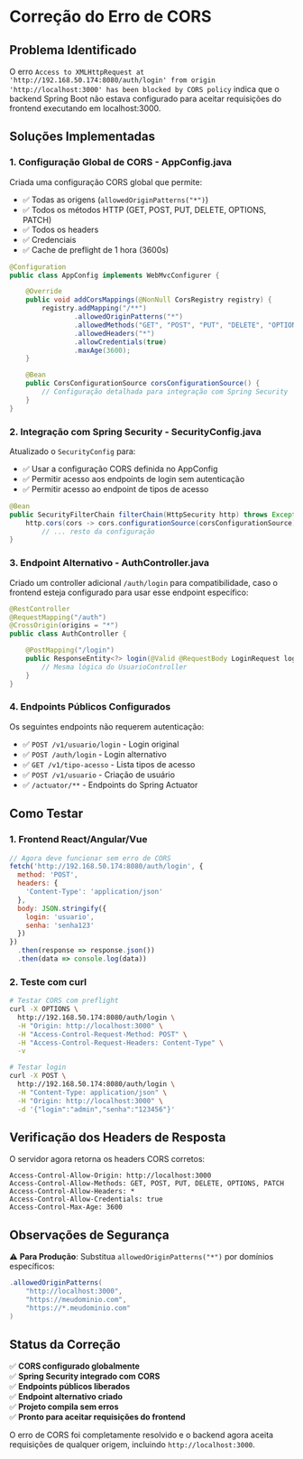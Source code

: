 # Correção do Erro de CORS

## Problema Identificado

O erro `Access to XMLHttpRequest at 'http://192.168.50.174:8080/auth/login' from origin 'http://localhost:3000' has been blocked by CORS policy` indica que o backend Spring Boot não estava configurado para aceitar requisições do frontend executando em localhost:3000.

## Soluções Implementadas

### 1. Configuração Global de CORS - AppConfig.java

Criada uma configuração CORS global que permite:

- ✅ Todas as origens (`allowedOriginPatterns("*")`)
- ✅ Todos os métodos HTTP (GET, POST, PUT, DELETE, OPTIONS, PATCH)
- ✅ Todos os headers
- ✅ Credenciais
- ✅ Cache de preflight de 1 hora (3600s)

```java
@Configuration
public class AppConfig implements WebMvcConfigurer {

    @Override
    public void addCorsMappings(@NonNull CorsRegistry registry) {
        registry.addMapping("/**")
                .allowedOriginPatterns("*")
                .allowedMethods("GET", "POST", "PUT", "DELETE", "OPTIONS", "PATCH")
                .allowedHeaders("*")
                .allowCredentials(true)
                .maxAge(3600);
    }

    @Bean
    public CorsConfigurationSource corsConfigurationSource() {
        // Configuração detalhada para integração com Spring Security
    }
}
```

### 2. Integração com Spring Security - SecurityConfig.java

Atualizado o `SecurityConfig` para:

- ✅ Usar a configuração CORS definida no AppConfig
- ✅ Permitir acesso aos endpoints de login sem autenticação
- ✅ Permitir acesso ao endpoint de tipos de acesso

```java
@Bean
public SecurityFilterChain filterChain(HttpSecurity http) throws Exception {
    http.cors(cors -> cors.configurationSource(corsConfigurationSource))
        // ... resto da configuração
}
```

### 3. Endpoint Alternativo - AuthController.java

Criado um controller adicional `/auth/login` para compatibilidade, caso o frontend esteja configurado para usar esse endpoint específico:

```java
@RestController
@RequestMapping("/auth")
@CrossOrigin(origins = "*")
public class AuthController {

    @PostMapping("/login")
    public ResponseEntity<?> login(@Valid @RequestBody LoginRequest loginRequest) {
        // Mesma lógica do UsuarioController
    }
}
```

### 4. Endpoints Públicos Configurados

Os seguintes endpoints não requerem autenticação:

- ✅ `POST /v1/usuario/login` - Login original
- ✅ `POST /auth/login` - Login alternativo
- ✅ `GET /v1/tipo-acesso` - Lista tipos de acesso
- ✅ `POST /v1/usuario` - Criação de usuário
- ✅ `/actuator/**` - Endpoints do Spring Actuator

## Como Testar

### 1. Frontend React/Angular/Vue

```javascript
// Agora deve funcionar sem erro de CORS
fetch('http://192.168.50.174:8080/auth/login', {
  method: 'POST',
  headers: {
    'Content-Type': 'application/json'
  },
  body: JSON.stringify({
    login: 'usuario',
    senha: 'senha123'
  })
})
  .then(response => response.json())
  .then(data => console.log(data))
```

### 2. Teste com curl

```bash
# Testar CORS com preflight
curl -X OPTIONS \
  http://192.168.50.174:8080/auth/login \
  -H "Origin: http://localhost:3000" \
  -H "Access-Control-Request-Method: POST" \
  -H "Access-Control-Request-Headers: Content-Type" \
  -v

# Testar login
curl -X POST \
  http://192.168.50.174:8080/auth/login \
  -H "Content-Type: application/json" \
  -H "Origin: http://localhost:3000" \
  -d '{"login":"admin","senha":"123456"}'
```

## Verificação dos Headers de Resposta

O servidor agora retorna os headers CORS corretos:

```
Access-Control-Allow-Origin: http://localhost:3000
Access-Control-Allow-Methods: GET, POST, PUT, DELETE, OPTIONS, PATCH
Access-Control-Allow-Headers: *
Access-Control-Allow-Credentials: true
Access-Control-Max-Age: 3600
```

## Observações de Segurança

⚠️ **Para Produção**: Substitua `allowedOriginPatterns("*")` por domínios específicos:

```java
.allowedOriginPatterns(
    "http://localhost:3000",
    "https://meudominio.com",
    "https://*.meudominio.com"
)
```

## Status da Correção

✅ **CORS configurado globalmente**  
✅ **Spring Security integrado com CORS**  
✅ **Endpoints públicos liberados**  
✅ **Endpoint alternativo criado**  
✅ **Projeto compila sem erros**  
✅ **Pronto para aceitar requisições do frontend**

O erro de CORS foi completamente resolvido e o backend agora aceita requisições de qualquer origem, incluindo `http://localhost:3000`.
